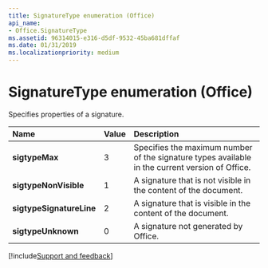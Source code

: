 ```yaml
---
title: SignatureType enumeration (Office)
api_name:
- Office.SignatureType
ms.assetid: 96314015-e316-d5df-9532-45ba681dffaf
ms.date: 01/31/2019
ms.localizationpriority: medium
---
```



# SignatureType enumeration (Office)

Specifies properties of a signature.

|Name|Value|Description|
|:-----|:-----|:-----|
|**sigtypeMax**|3|Specifies the maximum number of the signature types available in the current version of Office.|
|**sigtypeNonVisible**|1|A signature that is not visible in the content of the document.|
|**sigtypeSignatureLine**|2|A signature that is visible in the content of the document.|
|**sigtypeUnknown**|0|A signature not generated by Office.|


[!include[Support and feedback](~/includes/feedback-boilerplate.md)]